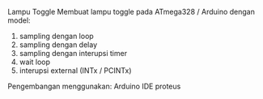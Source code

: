 Lampu Toggle
Membuat lampu toggle pada ATmega328 / Arduino dengan model:

1. sampling dengan loop
2. sampling dengan delay
3. sampling dengan interupsi timer
4. wait loop
5. interupsi external (INTx / PCINTx)

Pengembangan menggunakan:
Arduino IDE
proteus
